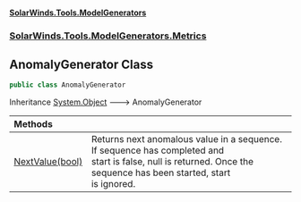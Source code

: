 #### [SolarWinds.Tools.ModelGenerators](index.md 'index')
### [SolarWinds.Tools.ModelGenerators.Metrics](index.md#SolarWinds.Tools.ModelGenerators.Metrics 'SolarWinds.Tools.ModelGenerators.Metrics')

## AnomalyGenerator Class

```csharp
public class AnomalyGenerator
```

Inheritance [System.Object](https://docs.microsoft.com/en-us/dotnet/api/System.Object 'System.Object') &#129106; AnomalyGenerator

| Methods | |
| :--- | :--- |
| [NextValue(bool)](AnomalyGenerator.NextValue(bool).md 'SolarWinds.Tools.ModelGenerators.Metrics.AnomalyGenerator.NextValue(bool)') | Returns next anomalous value in a sequence. If sequence has completed and<br/>start is false, null is returned. Once the sequence has been started, start<br/>is ignored. |
